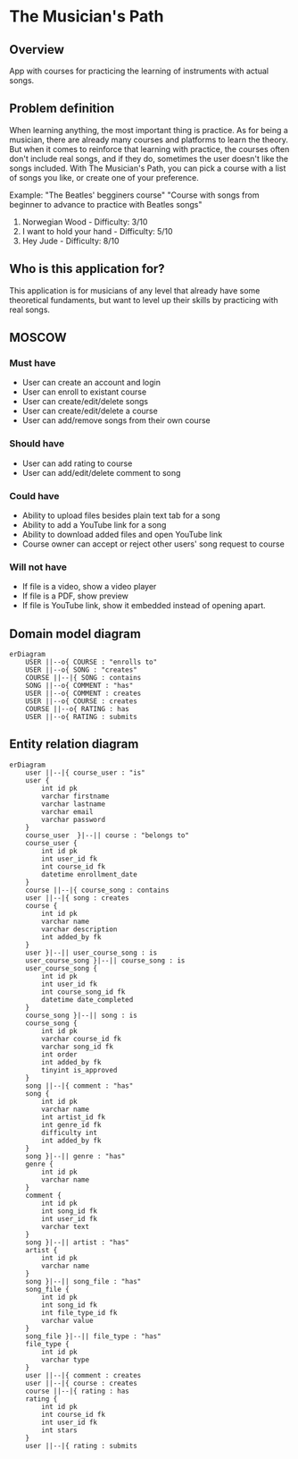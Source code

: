 # The Musician's Path
## Overview
App with courses for practicing the learning of instruments with actual songs.

## Problem definition
When learning anything, the most important thing is practice. As for being a musician, there are already many courses and platforms to learn the theory. But when it comes to reinforce that learning with practice, the courses often don't include real songs, and if they do, sometimes the user doesn't like the songs included. With The Musician's Path, you can pick a course with a list of songs you like, or create one of your preference.

Example: "The Beatles' begginers course"
"Course with songs from beginner to advance to practice with Beatles songs"
1. Norwegian Wood - Difficulty: 3/10
2. I want to hold your hand - Difficulty: 5/10
3. Hey Jude - Difficulty: 8/10

## Who is this application for?
This application is for musicians of any level that already have some theoretical fundaments, but want to level up their skills by practicing with real songs.

## MOSCOW
### Must have
- User can create an account and login
- User can enroll to existant course
- User can create/edit/delete songs
- User can create/edit/delete a course
- User can add/remove songs from their own course
### Should have
- User can add rating to course
- User can add/edit/delete comment to song
### Could have
- Ability to upload files besides plain text tab for a song
- Ability to add a YouTube link for a song
- Ability to download added files and open YouTube link
- Course owner can accept or reject other users' song request to course
### Will not have
- If file is a video, show a video player
- If file is a PDF, show preview
- If file is YouTube link, show it embedded instead of opening apart.

## Domain model diagram
```mermaid
erDiagram
    USER ||--o{ COURSE : "enrolls to"
    USER ||--o{ SONG : "creates"
    COURSE ||--|{ SONG : contains
    SONG ||--o{ COMMENT : "has"
    USER ||--o{ COMMENT : creates
    USER ||--o{ COURSE : creates
    COURSE ||--o{ RATING : has
    USER ||--o{ RATING : submits
```
## Entity relation diagram
```mermaid
erDiagram
    user ||--|{ course_user : "is"
    user {
        int id pk
        varchar firstname
        varchar lastname
        varchar email
        varchar password
    }
    course_user  }|--|| course : "belongs to"
    course_user {
        int id pk
        int user_id fk
        int course_id fk
        datetime enrollment_date
    }
    course ||--|{ course_song : contains
    user ||--|{ song : creates
    course {
        int id pk
        varchar name
        varchar description
        int added_by fk
    }
    user }|--|| user_course_song : is
    user_course_song }|--|| course_song : is
    user_course_song {
        int id pk
        int user_id fk
        int course_song_id fk
        datetime date_completed
    }
    course_song }|--|| song : is
    course_song {
        int id pk
        varchar course_id fk
        varchar song_id fk
        int order
        int added_by fk
        tinyint is_approved
    }
    song ||--|{ comment : "has"
    song {
        int id pk
        varchar name
        int artist_id fk
        int genre_id fk
        difficulty int
        int added_by fk
    }
    song }|--|| genre : "has"
    genre {
        int id pk
        varchar name
    }
    comment {
        int id pk
        int song_id fk
        int user_id fk
        varchar text
    }
    song }|--|| artist : "has"
    artist {
        int id pk
        varchar name
    }
    song }|--|| song_file : "has"
    song_file {
        int id pk
        int song_id fk
        int file_type_id fk
        varchar value
    }
    song_file }|--|| file_type : "has"
    file_type {
        int id pk
        varchar type
    }
    user ||--|{ comment : creates
    user ||--|{ course : creates
    course ||--|{ rating : has
    rating {
        int id pk
        int course_id fk
        int user_id fk
        int stars
    }
    user ||--|{ rating : submits
```
